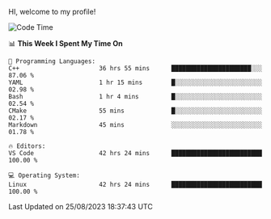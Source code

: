 HI, welcome to my profile!
<!--START_SECTION:waka-->
![Code Time](http://img.shields.io/badge/Code%20Time-1%2C269%20hrs-blue)

📊 **This Week I Spent My Time On** 

```text
💬 Programming Languages: 
C++                      36 hrs 55 mins      ██████████████████████░░░   87.06 % 
YAML                     1 hr 15 mins        █░░░░░░░░░░░░░░░░░░░░░░░░   02.98 % 
Bash                     1 hr 4 mins         █░░░░░░░░░░░░░░░░░░░░░░░░   02.54 % 
CMake                    55 mins             █░░░░░░░░░░░░░░░░░░░░░░░░   02.17 % 
Markdown                 45 mins             ░░░░░░░░░░░░░░░░░░░░░░░░░   01.78 % 

🔥 Editors: 
VS Code                  42 hrs 24 mins      █████████████████████████   100.00 % 

💻 Operating System: 
Linux                    42 hrs 24 mins      █████████████████████████   100.00 % 
```


 Last Updated on 25/08/2023 18:37:43 UTC
<!--END_SECTION:waka-->
